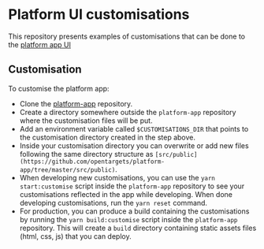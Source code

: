 # Platform UI customisations

This repository presents examples of customisations that can be done to the [platform app UI](https://github.com/opentargets/platform-app)

## Customisation

To customise the platform app:

- Clone the [platform-app](https://github.com/opentargets/platform-app) repository.
- Create a directory somewhere outside the `platform-app` repository where the customisation files will be put.
- Add an environment variable called `$CUSTOMISATIONS_DIR` that points to the customisation directory created in the step above.
- Inside your customisation directory you can overwrite or add new files following the same directory structure as
  `[src/public](https://github.com/opentargets/platform-app/tree/master/src/public)`.
- When developing new customisations, you can use the `yarn start:customise` script inside the `platform-app` repository to see your
  customisations reflected in the app while developing. When done developing customisations, run the `yarn reset` command.
- For production, you can produce a build containing the customisations by running the `yarn build:customise` script inside the `platform-app`
  repository. This will create a `build` directory containing static assets files (html, css, js) that you can deploy.

